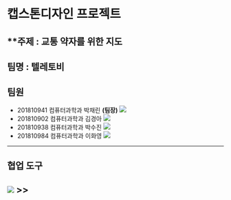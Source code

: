 # 캡스톤디자인 프로젝트
## **주제 : 교통 약자를 위한 지도

## 팀명 : 텔레토비

**팀원**
---

- 201810941 컴퓨터과학과 박채린 **(팀장)** <img src="https://img.shields.io/badge/Spring-E8E8E8?style=flat-square&logo=spring&logoColor=#6DB33F" />
- 201810902 컴퓨터과학과 김경아 <img src="https://img.shields.io/badge/React-41BADB?style=flat-square&logo=react&logoColor=#61DAFB" />
- 201810938 컴퓨터과학과 박수진 <img src="https://img.shields.io/badge/Spring-E8E8E8?style=flat-square&logo=spring&logoColor=#6DB33F" />
- 201810984 컴퓨터과학과 이화영 <img src="https://img.shields.io/badge/React-41BADB?style=flat-square&logo=react&logoColor=#61DAFB" />

---
## 협업 도구
<img src="https://img.shields.io/badge/Trello-0052CC?style=flat-square&logo=Trello&logoColor=#0052CC" /> **>>**
---


